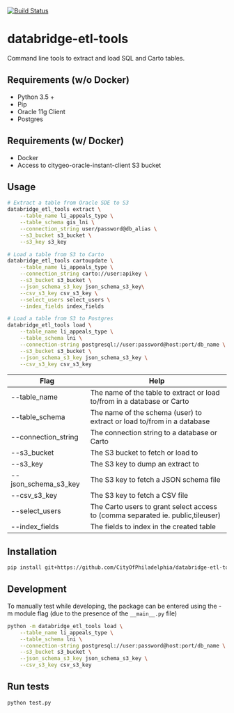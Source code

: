 [![Build Status](https://travis-ci.com/CityOfPhiladelphia/databridge-etl-tools.svg?branch=master)](https://travis-ci.com/CityOfPhiladelphia/databridge-etl-tools)

# databridge-etl-tools

Command line tools to extract and load SQL and Carto tables.

## Requirements (w/o Docker)
- Python 3.5 +
- Pip
- Oracle 11g Client
- Postgres

## Requirements (w/ Docker)
- Docker
- Access to citygeo-oracle-instant-client S3 bucket

## Usage
```bash
# Extract a table from Oracle SDE to S3
databridge_etl_tools extract \
    --table_name li_appeals_type \
    --table_schema gis_lni \
    --connection_string user/password@db_alias \
    --s3_bucket s3_bucket \
    --s3_key s3_key

# Load a table from S3 to Carto
databridge_etl_tools cartoupdate \
    --table_name li_appeals_type \
    --connection_string carto://user:apikey \
    --s3_bucket s3_bucket \
    --json_schema_s3_key json_schema_s3_key\
    --csv_s3_key csv_s3_key \
    --select_users select_users \
    --index_fields index_fields

# Load a table from S3 to Postgres
databridge_etl_tools load \
    --table_name li_appeals_type \
    --table_schema lni \
    --connection-string postgresql://user:password@host:port/db_name \
    --s3_bucket s3_bucket \
    --json_schema_s3_key json_schema_s3_key \
    --csv_s3_key csv_s3_key
```

| Flag                 | Help                                                                    |
|----------------------|-------------------------------------------------------------------------|
| --table_name         | The name of the table to extract or load to/from in a database or Carto |
| --table_schema       | The name of the schema (user) to extract or load to/from in a database  |
| --connection_string  | The connection string to a database or Carto                            |
| --s3_bucket          | The S3 bucket to fetch or load to                                       |
| --s3_key             | The S3 key to dump an extract to                                        |
| --json_schema_s3_key | The S3 key to fetch a JSON schema file                                  |
| --csv_s3_key         | The S3 key to fetch a CSV file                                          |
| --select_users       | The Carto users to grant select access to (comma separated ie. public,tileuser)                              |
| --index_fields       | The fields to index in the created table                                |

## Installation
```bash
pip install git+https://github.com/CityOfPhiladelphia/databridge-etl-tools#egg=databridge_etl_tools
```

## Development
To manually test while developing, the package can be entered using the -m module flag (due to the presence of the `__main__.py` file)
```bash
python -m databridge_etl_tools load \
    --table_name li_appeals_type \
    --table_schema lni \
    --connection-string postgresql://user:password@host:port/db_name \
    --s3_bucket s3_bucket \
    --json_schema_s3_key json_schema_s3_key \
    --csv_s3_key csv_s3_key
```

## Run tests
```bash
python test.py
```